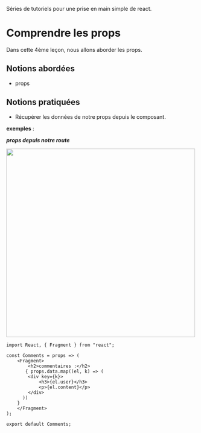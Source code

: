 Séries de tutoriels pour une prise en main simple de react.

# Comprendre les props
Dans cette 4ème leçon, nous allons aborder les props.

## Notions abordées
* props 

## Notions pratiquées
* Récupérer les données de notre props depuis le composant.

**exemples** :

***props depuis notre route***

<img src="https://i.goopics.net/QRb2N.png" width="500px" />

```
import React, { Fragment } from "react";

const Comments = props => (
	<Fragment>
	    <h2>commentaires :</h2>
	   { props.data.map((el, k) => (
		<div key={k}>
		    <h3>{el.user}</h3>
		    <p>{el.content}</p>
		</div>
      ))
    }
	</Fragment>
);

export default Comments;

```
